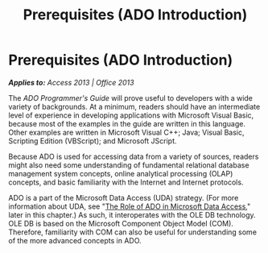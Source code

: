 ﻿---
title: Prerequisites (ADO Introduction)
TOCTitle: Prerequisites
ms:assetid: 32a418ed-70d6-06ad-f387-b7a36abf60a6
ms:mtpsurl: https://msdn.microsoft.com/en-us/library/JJ249098(v=office.15)
ms:contentKeyID: 48544084
ms.date: 09/18/2015
mtps_version: v=office.15
---

# Prerequisites (ADO Introduction)


_**Applies to:** Access 2013 | Office 2013_

The *ADO Programmer's Guide* will prove useful to developers with a wide variety of backgrounds. At a minimum, readers should have an intermediate level of experience in developing applications with Microsoft Visual Basic, because most of the examples in the guide are written in this language. Other examples are written in Microsoft Visual C++; Java; Visual Basic, Scripting Edition (VBScript); and Microsoft JScript.

Because ADO is used for accessing data from a variety of sources, readers might also need some understanding of fundamental relational database management system concepts, online analytical processing (OLAP) concepts, and basic familiarity with the Internet and Internet protocols.

ADO is a part of the Microsoft Data Access (UDA) strategy. (For more information about UDA, see "[The Role of ADO in Microsoft Data Access](the-role-of-ado-in-microsoft-data-access.md)," later in this chapter.) As such, it interoperates with the OLE DB technology. OLE DB is based on the Microsoft Component Object Model (COM). Therefore, familiarity with COM can also be useful for understanding some of the more advanced concepts in ADO.

